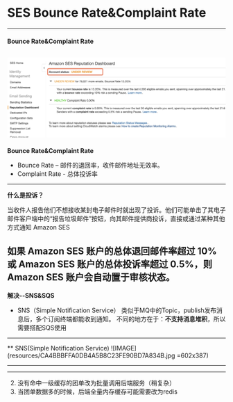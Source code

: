 # SES Bounce Rate&Complaint Rate
---
#### Bounce Rate&Complaint Rate
![](resources/7AA5DBFFCA2529E863B7DDCBAC669E90.jpg)
---
**Bounce Rate&Complaint Rate**
* Bounce Rate – 邮件的退回率，收件邮件地址无效率。
* Complaint Rate - 总体投诉率
---
**什么是投诉？**

当收件人报告他们不想接收某封电子邮件时就出现了投诉。他们可能单击了其电子邮件客户端中的“报告垃圾邮件”按钮，向其邮件提供商投诉，直接或通过某种其他方式通知 Amazon SES

**如果 Amazon SES 账户的总体退回邮件率超过 10% 或 Amazon SES 账户的总体投诉率超过 0.5%，则 Amazon SES 账户会自动置于审核状态。**
---
**解决--SNS&SQS**

* SNS（Simple Notification Service）
类似于MQ中的Topic，publish发布消息后，多个订阅终端都能收到通知。
不同的地方在于：**不支持消息堆积**，所以需要搭配SQS使用

---
** SNS(Simple Notification Service)
![IMAGE](resources/CA4BBBFFA0DB4A5B8C23FE90BD7A834B.jpg =602x387)

---

---
2. 没有命中一级缓存的团单改为批量调用后端服务（稍复杂）
3. 当团单数据多的时候，后端全量内存缓存可能需要改为redis
